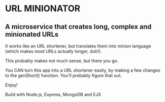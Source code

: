 # URL MINIONATOR

## A microservice that creates long, complex and minionated URLs

It works like an URL shortener, but translates them into minion language (which makes most URLs actually longer, duh!). 

This probably makes not much sense, but there you go. 

You CAN turn this app into a URL shortener easily, by making a few changes to the genShort() function. You'll probably figure that out. 

Enjoy!

Build with Node.js, Express, MongoDB and EJS